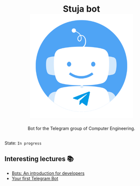 <h1 align="center">
    Stuja bot 
    <br/>
    <img alt="Bot image" title="Bot image" src="images/logo.jpg" width="340">
    <br/>
</h1>

<p align="center">
    Bot for the Telegram group of Computer Engineering.
    <br/> <br/>
</p>

State: `In progress`

## Interesting lectures 📚

* [Bots: An introduction for developers](https://core.telegram.org/bots)
* [Your first Telegram Bot](https://aabedraba.com/taller-gdg)

